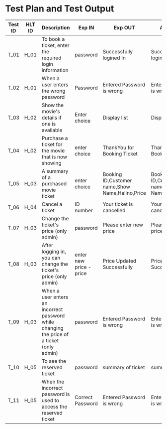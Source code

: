 # Test Plan and Test Output 
| Test ID  |	HLT ID | Description	                                                                  | Exp IN                    | Exp OUT                                         | Actual Out	                                                  | PASS/FAIL | 
| ------- | -------- | ------------------------------------------------------------------------------ | ------------------------- | ---------------------------------------------- | --------------------------------------------------------------| --------- |
| T_01	  | H_01	   |To book a ticket, enter the required login information	                          | password                  | Successfully logined In                       | Successfully logined In                                       | PASS      |
| T_02	  | H_01	   | When a user enters the wrong password                                            | Password	                | Entered Password is wrong                     |	Entered Password is wrong                                     |	PASS      |               
| T_03    |	H_02     | Show the movie's details if one is available                                     |	Enter choice              |	Display list                                            |	Display list                                                     | PASS      |
| T_04    |	H_02	   | Purchase a ticket for the movie that is now showing                              |	enter choice              |	ThankYou for Booking Ticket	         | ThankYou for Booking Ticket                                   | PASS      |
| T_05	  | H_03	   | A summary of a purchased movie ticket	                                          | enter choice	            | Booking ID,Customer name,Show Name,Hallno,Price  |	Booking ID,Customer name,Show Name,Hallno,Price     |	PASS      | 
| T_06	  | H_04	   | Cancel a ticket	                                                                | ID number	                | Your ticket is cancelled	                              | Your ticket is cancelled	                           | PASS      |
| T_07  	| H_03	   | Change the ticket's price (only admin)                                           |	password                  |	Please enter new price                                    |	Please enter new price	                             | PASS      | 
| T_08	  | H_03	   | After logging in, you can change the ticket's price (only admin)	                | enter new price -price    |	Price Updated Successfully       |	Price Updated Successfully                          | PASS      |
| T_09	  | H_03	   | When a user enters an incorrect password while changing the price of a ticket (only admin) |	password                  |	Entered Password is wrong	                  | Entered Password is wrong	                           | PASS      |
| T_10	  | H_05	   | To see the reserved ticket	                                                  | password                  | summary of ticket	                                        | summary of ticket                                    | PASS      |
| T_11	  | H_05	   | When the incorrect password is used to access the reserved ticket	                    | Correct Password          |	Entered Password is wrong                        | Entered Password is wrong                            |	PASS      |
